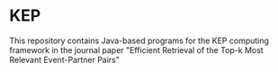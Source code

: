 # KEP
This repository contains Java-based programs for the KEP computing framework in the journal paper "Efficient Retrieval of the Top-k Most Relevant Event-Partner Pairs"
